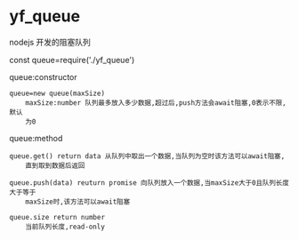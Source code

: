 # yf_queue
nodejs 开发的阻塞队列

const queue=require('./yf_queue')

queue:constructor

    queue=new queue(maxSize)
        maxSize:number 队列最多放入多少数据,超过后,push方法会await阻塞,0表示不限,默认
        为0
                 
queue:method

    queue.get() return data 从队列中取出一个数据,当队列为空时该方法可以await阻塞,
        直到取到数据后返回

    queue.push(data) reuturn promise 向队列放入一个数据,当maxSize大于0且队列长度大于等于
        maxSize时,该方法可以await阻塞
        
    queue.size return number
        当前队列长度,read-only
